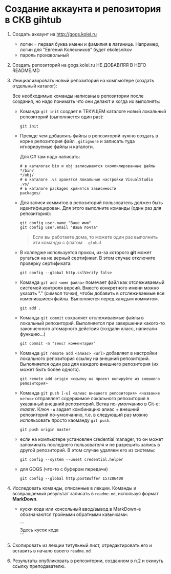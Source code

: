 # Создание аккаунта и репозитория в СКВ gihtub

1. Создать аккаунт на http://gogs.kolei.ru

    * логин = первая буква имени и фамилия в латинице. Например, логин для "Евгений Колесников" будет ekolesnikov
    * пароль произвольный

2. Создать репозиторий на gogs.kolei.ru НЕ ДОБАВЛЯЯ В НЕГО README.MD

3. Инициализировать новый репозиторий на компьютере (создать отдельный каталог):

    Все необходимые команды написаны в репозитории после создания, но надо понимать что они делают и когда их выполнять:

    * Команда `git init` создает в ТЕКУЩЕМ каталоге новый локальный репозиторий (выполняется один раз):

        ```
        git init
        ```

    * Прежде чем добавлять файлы в репозиторий нужно создать в корне репозитория файл `.gitignore` и записать туда игнорируемые файлы и каталоги.

        Для C# там надо написать:

        ```
        # в каталогах bin и obj записываются скомпилированные файлы
        */bin/
        */obj/
        # в каталоге .vs хранятся локальные настройки VisualStudio
        .vs/
        # в каталоге packages хрянятся зависимости
        packages/
        ```

    * Для записи коммитов в репозиторий пользователь должен быть идентифицирован. Для этого выполните команды (один раз для репозитория):

        ```
        git config user.name "Ваше имя"
        git config user.email "Ваша почта"
        ```

        >Если вы работаете дома, то можете один раз выполнить эти команды с флагом `--global`

    * В колледже используется прокси, из-за которого **git** может ругаться на не верный сертификат. В этом случае отключите проверку сертификата:

        ```
        git config --global http.sslVerify false
        ```

    * Команда `git add <имя файла>` помечает файл как отслеживаемый системой контроля версий. Вместо конкретного имени можно указать "." (символ точки), чтобы добавить в отслеживаемые все изменившиеся файлы. Выполняется перед каждым коммитом.

        ```
        git add .
        ```

    * Команда `git commit` сохраняет отслеживаемые файлы в локальный репозиторий. Выполняется при завершении какого-то законченного атомарного действия (создали класс, написали функцию...)

        ```
        git commit -m "текст комментария"
        ```

    * Команда `git remote add <алиас> <url>` добавляет в настройки локального репозитория ссылку на внешний репозиторий. Выполняется один раз для каждого внешнего репозитория (их может быть более одного).

        ```
        git remote add origin <ссылку на проект копируйте из внешнего репозитория>
        ```

    * Команда `git push [-u] <алиас внешнего репозитория> <название ветки>` отправляет содержимое локального репозитория в указанный внешний репозиторий. Ветка по-умолчанию в Git-е: *master*. Ключ `-u` задает комбинацию алиас + внешний репозиторий по-умолчанию, т.е. в следующий раз можно использовать просто каоманду `git push`.

        ```
        git push origin master
        ``` 

    * если на компьютере установлен credential manager, то он может запоминать последнего пользователя и не разрешить запись в другой репозиторий. В этом случае удаляем его из системы:

        ```
        git config --system --unset credential.helper
        ```

    * для GOGS (что-то с буфером передачи)

        ```
        git config --global http.postBuffer 157286400    
        ```

4. Исследовать команды, описанные в лекции. Команды и возвращаемый результат записать в `readme.md`, используя формат **MarkDown**.

    * куски кода или консольный ввод/вывод в MarkDown-е обозначаются тройными обратными кавычками:

        \`\`\`    
        Здесь кусок кода    
        \`\`\`

5. Скопировать из лекции титульный лист, отредактировать его и вставить в начало своего `readme.md`

6. Результаты опубликовать в репозитории, созданном в п.2 и скинуть ссылку преподавателю.